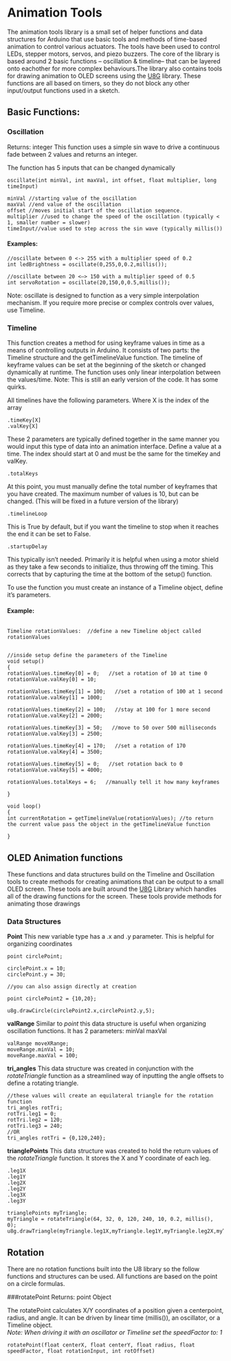 # Animation Tools

The animation tools library is a small set of helper functions and data structures for Arduino that use basic tools and methods of time-based animation to control various actuators.  The tools have been used to control LEDs, stepper motors, servos, and piezo buzzers.  The core of the library is based around 2 basic functions – oscillation & timeline– that can be layered onto eachother for more complex behaviours.The library also contains tools for drawing animation to OLED screens using the [U8G](https://github.com/olikraus/u8g2/wiki) library. These functions are all based on timers, so they do not block any other input/output functions used in a sketch.

## Basic Functions:

### Oscillation
Returns: integer
This function uses a simple sin wave to drive a continuous fade between 2 values and returns an integer.

The function has 5 inputs that can be changed dynamically
```arduino
oscillate(int minVal, int maxVal, int offset, float multiplier, long timeInput)

minVal //starting value of the oscillation
maxVal //end value of the oscillation
offset //moves initial start of the oscillation sequence. 
multiplier //used to change the speed of the oscillation (typically < 1, smaller number = slower)
timeInput//value used to step across the sin wave (typically millis())
```

#### Examples:

```arduino 
//oscillate between 0 <-> 255 with a multiplier speed of 0.2
int ledBrightness = oscillate(0,255,0,0.2,millis());

//oscillate between 20 <–> 150 with a multiplier speed of 0.5 
int servoRotation = oscillate(20,150,0,0.5,millis()); 
```


Note: oscillate is designed to function as a very simple interpolation mechanism. If you require more precise or complex controls over values, use Timeline.


### Timeline
This function creates a method for using keyframe values in time as a means of controlling outputs in Arduino.  It consists of two parts: the Timeline structure and the getTimelineValue function.  The timeline of keyframe values can be set at the beginning of the sketch or changed dynamically at runtime. The function uses only linear interpolation between the values/time. Note: This is still an early version of the code. It has some quirks.

All timelines have the following parameters. Where X is the index of the array
```
.timeKey[X]  
.valKey{X]
```
These 2 parameters are typically defined together in the same manner you would input this type of data into an animation interface.  Define a value at a time.   The index should start at 0 and must be the same for the timeKey and valKey.
```
.totalKeys
```
At this point, you must manually define the total number of keyframes that you have created.  The maximum number of values is 10, but can be changed. (This will be fixed in a future version of the library)
```
.timelineLoop
```
This is True by default, but if you want the timeline to stop when it reaches the end it can be set to False.
```
.startupDelay
```
This typically isn’t needed. Primarily it is helpful when using a motor shield as they take a few seconds to initialize, thus throwing off the timing.  This corrects that by capturing the time at the bottom of the setup() function.


To use the function you must create an instance of a Timeline object, define it’s parameters.

#### Example:

```arduino

Timeline rotationValues:  //define a new Timeline object called rotationValues


//inside setup define the parameters of the Timeline
void setup()
{
rotationValues.timeKey[0] = 0;   //set a rotation of 10 at time 0
rotationValue.valKey[0] = 10;

rotationValues.timeKey[1] = 100;   //set a rotation of 100 at 1 second
rotationValue.valKey[1] = 1000;

rotationValues.timeKey[2] = 100;   //stay at 100 for 1 more second
rotationValue.valKey[2] = 2000;

rotationValues.timeKey[3] = 50;   //move to 50 over 500 milliseconds
rotationValue.valKey[3] = 2500;

rotationValues.timeKey[4] = 170;   //set a rotation of 170
rotationValue.valKey[4] = 3500;

rotationValues.timeKey[5] = 0;   //set rotation back to 0
rotationValue.valKey[5] = 4000;

rotationValues.totalKeys = 6;   //manually tell it how many keyframes

}

void loop()
{
int currentRotation = getTimelineValue(rotationValues); //to return the current value pass the object in the getTimelineValue function

} 
```

## OLED Animation functions
These functions and data structures build on the Timeline and Oscillation tools to create methods for creating animations that can be output to a small OLED screen.  These tools are built around the [U8G](https://github.com/olikraus/u8g2/wiki) Library which handles all of the drawing functions for the screen. These tools provide methods for animating those drawings

### Data Structures

**Point**
This new variable type has a .x and .y parameter. This is helpful for organizing coordinates

```arduino
point circlePoint;

circlePoint.x = 10;
circlePoint.y = 30;

//you can also assign directly at creation

point circlePoint2 = {10,20};

u8g.drawCircle(circlePoint2.x,circlePoint2.y,5);

```
**valRange**
Similar to *point* this data structure is useful when organizing oscillation functions. It has 2 parameters: minVal maxVal

```arduino
valRange moveXRange;
moveRange.minVal = 10;
moveRange.maxVal = 100;
```

**tri_angles**
This data structure was created in conjunction with the *rotateTriangle* function as a streamlined way of inputting the angle offsets to define a rotating triangle.

```arduino
//these values will create an equilateral triangle for the rotation function
tri_angles rotTri;
rotTri.leg1 = 0;
rotTri.leg2 = 120;
rotTri.leg3 = 240;
//OR
tri_angles rotTri = {0,120,240};
```

**trianglePoints**
This data structure was created to hold the return values of the *rotateTriangle* function.  It stores the X and Y coordinate of each leg.

```
.leg1X
.leg1Y
.leg2X
.leg2Y
.leg3X
.leg3Y
```


```arduino
trianglePoints myTriangle;
myTriangle = rotateTriangle(64, 32, 0, 120, 240, 10, 0.2, millis(), 0);
u8g.drawTriangle(myTriangle.leg1X,myTriangle.leg1Y,myTriangle.leg2X,myTriangle.leg2Y,myTriangle.leg3X,myTriangle.leg3Y);
```


## Rotation
There are no rotation functions built into the U8 library so the follow functions and structures can be used.  All functions are based on the point on a circle formulas.


###rotatePoint
Returns:  point Object

The rotatePoint calculates X/Y coordinates of a position given a centerpoint, radius, and angle.  It can be driven by linear time (millis()), an oscillator, or a Timeline object.  
*Note: When driving it with an oscillator or Timeline set the speedFactor to: 1*

```arduino
rotatePoint(float centerX, float centerY, float radius, float speedFactor, float rotationInput, int rotOffset)








